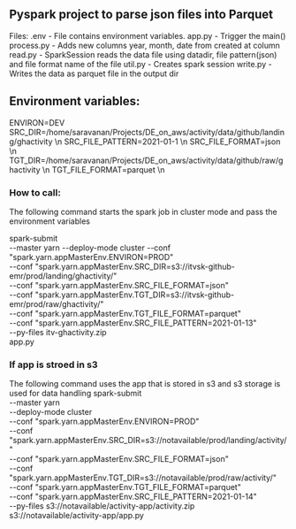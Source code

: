 ## Pyspark project to parse json files into Parquet

Files:
.env - File contains environment variables. 
app.py - Trigger the main()
process.py - Adds new columns year, month, date from created at column
read.py - SparkSession reads the data file using datadir, file pattern(json) and file format name of the file
util.py - Creates spark session
write.py - Writes the data as parquet file in the output dir

## Environment variables:
ENVIRON=DEV </br>
SRC_DIR=/home/saravanan/Projects/DE_on_aws/activity/data/github/landing/ghactivity \n
SRC_FILE_PATTERN=2021-01-1 \n
SRC_FILE_FORMAT=json \n
TGT_DIR=/home/saravanan/Projects/DE_on_aws/activity/data/github/raw/ghactivity \n
TGT_FILE_FORMAT=parquet \n

### How to call:

The following command starts the spark job in cluster mode and pass the environment variables 

spark-submit \
	--master yarn
	--deploy-mode cluster
	--conf "spark.yarn.appMasterEnv.ENVIRON=PROD" \
	--conf "spark.yarn.appMasterEnv.SRC_DIR=s3://itvsk-github-emr/prod/landing/ghactivity/" \
	--conf "spark.yarn.appMasterEnv.SRC_FILE_FORMAT=json" \
	--conf "spark.yarn.appMasterEnv.TGT_DIR=s3://itvsk-github-emr/prod/raw/ghactivity/" \
	--conf "spark.yarn.appMasterEnv.TGT_FILE_FORMAT=parquet" \
	--conf "spark.yarn.appMasterEnv.SRC_FILE_PATTERN=2021-01-13" \
	--py-files itv-ghactivity.zip	\
	app.py
  
### If app is stroed in s3

The following command uses the app that is stored in s3 and s3 storage is used for data handling
spark-submit \
	--master yarn \
	--deploy-mode cluster \
	--conf "spark.yarn.appMasterEnv.ENVIRON=PROD" \
	--conf "spark.yarn.appMasterEnv.SRC_DIR=s3://notavailable/prod/landing/activity/" \
	--conf "spark.yarn.appMasterEnv.SRC_FILE_FORMAT=json" \
	--conf "spark.yarn.appMasterEnv.TGT_DIR=s3://notavailable/prod/raw/activity/" \
	--conf "spark.yarn.appMasterEnv.TGT_FILE_FORMAT=parquet" \
	--conf "spark.yarn.appMasterEnv.SRC_FILE_PATTERN=2021-01-14" \
	--py-files s3://notavailable/activity-app/activity.zip \
	s3://notavailable/activity-app/app.py
	

